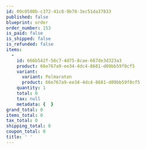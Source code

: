 ```yaml
---
id: 09c0580b-c372-41c8-9b70-3ec51da37833
published: false
blueprint: order
order_number: 153
is_paid: false
is_shipped: false
is_refunded: false
items:
  -
    id: 666b542f-56c7-4d75-8cae-667de3d323a3
    product: 66e767a9-ee34-4dc4-8681-d09bb59f0cf5
    variant:
      variant: Polmaraton
      product: 66e767a9-ee34-4dc4-8681-d09bb59f0cf5
    quantity: 1
    total: 0
    tax: null
    metadata: {  }
grand_total: 0
items_total: 0
tax_total: 0
shipping_total: 0
coupon_total: 0
title: ' '
---
```

